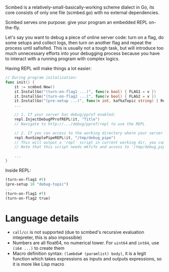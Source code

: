 Scmbed is a relatively-small-basically-working scheme dialect in Go, its core consists of only one file (scmbed.go) with no external dependencies.

Scmbed serves one purpose: give your program an embedded REPL on-the-fly. 

Let's say you want to debug a piece of online server code: turn on a flag, do some setups and collect logs, then turn on another flag and repeat the process until safisifed.
This is usually not a tough task, but will introduce too much unnecessary efforts into your debugging process because you have to interact with a running program with complex logics.

Having REPL will make things a lot easier:
```Go
// During program initalization:
func init() {
    it := scmbed.New()
    it.InstallGo("(turn-on-flag1 ...)", func(v bool) { FLAG1 = v })
    it.InstallGo("(turn-on-flag2 ...)", func(v bool) { FLAG2 = v })
    it.InstallGo("(pre-setup ...)", func(n int, kafkaTopic string) { RerouteMsg(n, kafkaTopic) })
    ...

    // 1. If your server has debug/pprof enabled:
    repl.InjectDebugPProfREPL(it, "Title")
    // Navigate to http://.../debug/pprof/repl to use the REPL

    // 2. If you can access to the working directory where your server is running in:
    repl.RunSimplePipeREPL(it, "/tmp/debug_pipe")
    // This will output a 'repl' script in current working dir, you can: cd $CWD && ./repl to use the REPL
    // Note that this script needs mkfifo and access to '/tmp/debug_pipe'

    ...
}
```

Inside REPL:
```Scheme
(turn-on-flag1 #t)
(pre-setup 10 "debug-topic")
...
(turn-on-flag1 #f)
(turn-on-flag2 true)
```

# Language details
- `call/cc` is not supported (due to scmbed's recursive evaluation intepreter, this is also impossible)
- Numbers are all float64, no numerical tower. For `uint64` and `int64`, use `(i64 ...)` to create them
- Macro definition syntax: `(lambda# (paramlist) body)`, it is a legit function which takes expressions as inputs and outputs expressions, so it is more like Lisp macro
